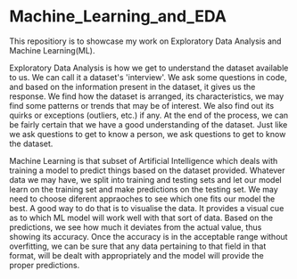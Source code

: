 # Machine_Learning_and_EDA

This repositiory is to showcase my work on Exploratory Data Analysis and Machine Learning(ML).

Exploratory Data Analysis is how we get to understand the dataset available to us. We can call it a dataset's 'interview'.
We ask some questions in code, and based on the information present in the dataset, it gives us the response.
We find how the dataset is arranged, its characteristics, we may find some patterns or trends that may be of interest.
We also find out its quirks or exceptions (outliers, etc.) if any.
At the end of the process, we can be fairly certain that we have a good understanding of the dataset.
Just like we ask questions to get to know a person, we ask questions to get to know the dataset.

Machine Learning is that subset of Artificial Intelligence which deals with training a model to predict things based on the dataset provided.
Whatever data we may have, we split into training and testing sets and let our model learn on the training set and make predictions on the testing set.
We may need to choose diferent appraoches to see which one fits our model the best.
A good way to do that is to visualise the data. It provides a visual cue as to which ML model will work well with that sort of data.
Based on the predictions, we see how much it deviates from the actual value, thus showing its accuracy.
Once the accuracy is in the acceptable range without overfitting, we can be sure that any data pertaining to that field in that format, will be dealt with appropriately and the model will provide the proper predictions.
